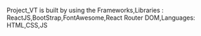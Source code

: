 

Project_VT is built by using the Frameworks,Libraries : ReactJS,BootStrap,FontAwesome,React Router DOM,Languages: HTML,CSS,JS

